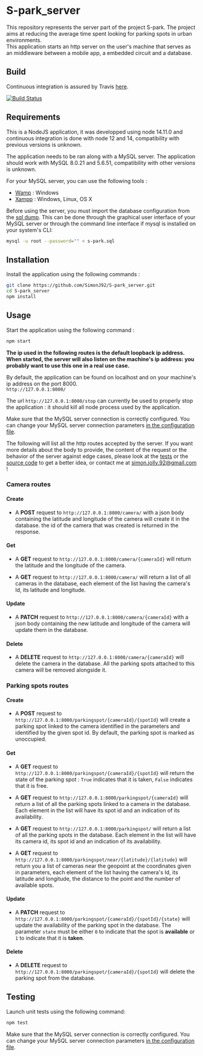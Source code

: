 # S-park_server

This repository represents the server part of the project S-park. The project aims at reducing the average time spent looking for parking spots in urban environments.  
This application starts an http server on the user's machine that serves as an middleware between a mobile app, a embedded circuit and a database.

## Build

Continuous integration is assured by Travis [here](https://travis-ci.com/github/SimonJ92/S-park_server).

[![Build Status](https://travis-ci.com/SimonJ92/S-park_server.svg?token=iupp3QJbBM7Y8CqnRq5B&branch=main)](https://travis-ci.com/SimonJ92/S-park_server)

## Requirements

This is a NodeJS application, it was developped using node 14.11.0 and continuous integration is done with node 12 and 14, compatibility with previous versions is unknown. 

The application needs to be ran along with a MySQL server. The application should work with MySQL 8.0.21 and 5.6.51, compatibility with other versions is unknown.

For your MySQL server, you can use the following tools :
- [Wamp](https://www.wampserver.com/) : Windows
- [Xampp](https://www.apachefriends.org/index.html) : Windows, Linux, OS X

Before using the server, you must import the database configuration from the [sql dump](s-park.sql). This can be done through the graphical user interface of your MySQL server or through the command line interface if mysql is installed on your system's CLI:
```bash
mysql -u root --password="" < s-park.sql
```

## Installation

Install the application using the following commands :
```bash
git clone https://github.com/SimonJ92/S-park_server.git
cd S-park_server
npm install
```

## Usage

Start the application using the following command :
```bash
npm start
```

**The ip used in the following routes is the default loopback ip address. When started, the server will also listen on the machine's ip address: you probably want to use this one in a real use case.**

By default, the application can be found on localhost and on your machine's ip address on the port 8000.  
`http://127.0.0.1:8000/`

The url `http://127.0.0.1:8000/stop` can currently be used to properly stop the application : it should kill all node process used by the application.

Make sure that the MySQL server connection is correctly configured. You can change your MySQL server connection parameters [in the configuration file](conf/default.json).

The following will list all the http routes accepted by the server. If you want more details about the body to provide, the content of the request or the behavior of the server against edge cases, please look at the [tests](test) or the [source code](src) to get a better idea, or contact me at <simon.jolly.92@gmail.com> !

### Camera routes

#### Create

- A **POST** request to `http://127.0.0.1:8000/camera/` with a json body containing the latitude and longitude of the camera will create it in the database. the id of the camera that was created is returned in the response.

#### Get

- A **GET** request to `http://127.0.0.1:8000/camera/{cameraId}` will return the latitude and the longitude of the camera.

- A **GET** request to `http://127.0.0.1:8000/camera/` will return a list of all cameras in the database, each element of the list having the camera's Id, its latitude and longitude.

#### Update

- A **PATCH** request to `http://127.0.0.1:8000/camera/{cameraId}` with a json body containing the new latitude and longitude of the camera will update them in the database.

#### Delete

- A **DELETE** request to `http://127.0.0.1:8000/camera/{cameraId}` will delete the camera in the database. All the parking spots attached to this camera will be removed alongside it.

### Parking spots routes

#### Create

- A **POST** request to `http://127.0.0.1:8000/parkingspot/{cameraId}/{spotId}` will create a parking spot linked to the camera identified in the parameters and identified by the given spot id. By default, the parking spot is marked as unoccupied.

#### Get

- A **GET** request to `http://127.0.0.1:8000/parkingspot/{cameraId}/{spotId}` will return the state of the parking spot : `True` indicates that it is taken, `False` indicates that it is free.

- A **GET** request to `http://127.0.0.1:8000/parkingspot/{cameraId}` will return a list of all the parking spots linked to a camera in the database. Each element in the list will have its spot id and an indication of its availability.

- A **GET** request to `http://127.0.0.1:8000/parkingspot/` will return a list of all the parking spots in the database. Each element in the list will have its camera id, its spot id and an indication of its availability.

- A **GET** request to `http://127.0.0.1:8000/parkingspot/near/{latitude}/{latitude}` will return you a list of cameras near the geopoint at the coordinates given in parameters, each element of the list having the camera's Id, its latitude and longitude, the distance to the point and the number of available spots.

#### Update

- A **PATCH** request to `http://127.0.0.1:8000/parkingspot/{cameraId}/{spotId}/{state}` will update the availability of the parking spot in the database. The parameter `state` must be either `0` to indicate that the spot is **available** or `1` to indicate that it is **taken**.

#### Delete

- A **DELETE** request to `http://127.0.0.1:8000/parkingspot/{cameraId}/{spotId}` will delete the parking spot from the database.

## Testing

Launch unit tests using the following command:
```bash
npm test
```

Make sure that the MySQL server connection is correctly configured. You can change your MySQL server connection parameters [in the configuration file](conf/default.json).
